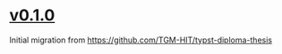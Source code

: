 # [v0.1.0](https://github.com/fufexan/typst-tucn-thesis/releases/tag/v0.1.0)

Initial migration from <https://github.com/TGM-HIT/typst-diploma-thesis>
